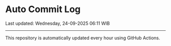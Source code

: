 # Auto Commit Log

Last updated: Wednesday, 24-09-2025 06:11 WIB

---

This repository is automatically updated every hour using GitHub Actions.
